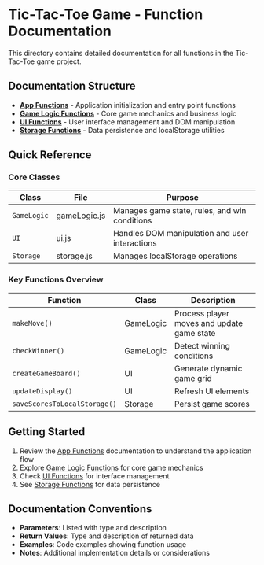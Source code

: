 # Tic-Tac-Toe Game - Function Documentation

This directory contains detailed documentation for all functions in the Tic-Tac-Toe game project.

## Documentation Structure

- **[App Functions](./app.md)** - Application initialization and entry point functions
- **[Game Logic Functions](./gameLogic.md)** - Core game mechanics and business logic
- **[UI Functions](./ui.md)** - User interface management and DOM manipulation
- **[Storage Functions](./storage.md)** - Data persistence and localStorage utilities

## Quick Reference

### Core Classes

| Class | File | Purpose |
|-------|------|---------|
| `GameLogic` | gameLogic.js | Manages game state, rules, and win conditions |
| `UI` | ui.js | Handles DOM manipulation and user interactions |
| `Storage` | storage.js | Manages localStorage operations |

### Key Functions Overview

| Function | Class | Description |
|----------|-------|-------------|
| `makeMove()` | GameLogic | Process player moves and update game state |
| `checkWinner()` | GameLogic | Detect winning conditions |
| `createGameBoard()` | UI | Generate dynamic game grid |
| `updateDisplay()` | UI | Refresh UI elements |
| `saveScoresToLocalStorage()` | Storage | Persist game scores |

## Getting Started

1. Review the [App Functions](./app.md) documentation to understand the application flow
2. Explore [Game Logic Functions](./gameLogic.md) for core game mechanics
3. Check [UI Functions](./ui.md) for interface management
4. See [Storage Functions](./storage.md) for data persistence

## Documentation Conventions

- **Parameters**: Listed with type and description
- **Return Values**: Type and description of returned data
- **Examples**: Code examples showing function usage
- **Notes**: Additional implementation details or considerations
